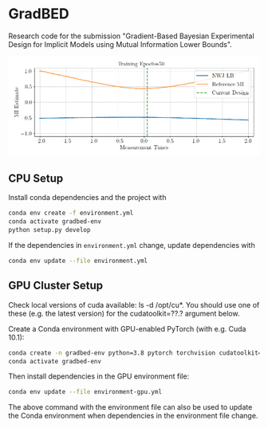 # GradBED

Research code for the submission "Gradient-Based Bayesian Experimental Design for Implicit Models using Mutual Information Lower Bounds".

![](./plots/training_animation.gif)


## CPU Setup

Install conda dependencies and the project with

```bash
conda env create -f environment.yml
conda activate gradbed-env
python setup.py develop
```

If the dependencies in `environment.yml` change, update dependencies with

```bash
conda env update --file environment.yml
```

## GPU Cluster Setup

Check local versions of cuda available: ls -d /opt/cu*. You should use one of these (e.g. the latest version) for the cudatoolkit=??.? argument below.

Create a Conda environment with GPU-enabled PyTorch (with e.g. Cuda 10.1): 

```bash
conda create -n gradbed-env python=3.8 pytorch torchvision cudatoolkit=10.1 -c pytorch
conda activate gradbed-env
```

Then install dependencies in the GPU environment file:

```bash
conda env update --file environment-gpu.yml
```

The above command with the environment file can also be used to update the Conda environment when dependencies in the environment file change.